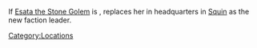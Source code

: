 If [Esata the Stone Golem](Esata_the_Stone_Golem.md "wikilink") is [](World_States.md), [](Mukai_the_Mountain.md) replaces her in [](03%20-%20Projects%20&%20Wikis/Kenshi/Kenshi%20Wiki/Kenshi%20Wiki%20Template/Shek_Kingdom.md) headquarters in
[Squin](Squin.md "wikilink") as the new faction leader.

[Category:Locations](Category:Locations "wikilink")